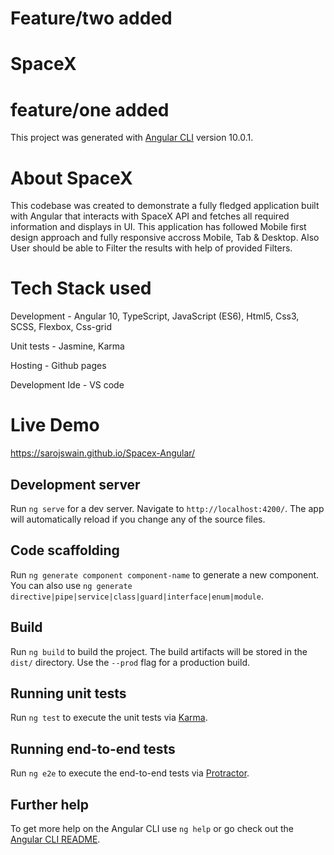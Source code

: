 # Feature/two added

# SpaceX

# feature/one added

This project was generated with [Angular CLI](https://github.com/angular/angular-cli) version 10.0.1.

# About SpaceX

This codebase was created to demonstrate a fully fledged application built with Angular that interacts with SpaceX API 
and fetches all required information and displays in UI. This application has followed Mobile first design approach and
fully responsive accross Mobile, Tab & Desktop. Also User should be able to Filter the results with help of provided Filters.

# Tech Stack used

Development - Angular 10, TypeScript, JavaScript (ES6), Html5, Css3, SCSS, Flexbox, Css-grid

Unit tests - Jasmine, Karma

Hosting - Github pages

Development Ide - VS code



# Live Demo

https://sarojswain.github.io/Spacex-Angular/



## Development server

Run `ng serve` for a dev server. Navigate to `http://localhost:4200/`. The app will automatically reload if you change any of the source files.

## Code scaffolding

Run `ng generate component component-name` to generate a new component. You can also use `ng generate directive|pipe|service|class|guard|interface|enum|module`.

## Build

Run `ng build` to build the project. The build artifacts will be stored in the `dist/` directory. Use the `--prod` flag for a production build.

## Running unit tests

Run `ng test` to execute the unit tests via [Karma](https://karma-runner.github.io).

## Running end-to-end tests

Run `ng e2e` to execute the end-to-end tests via [Protractor](http://www.protractortest.org/).

## Further help

To get more help on the Angular CLI use `ng help` or go check out the [Angular CLI README](https://github.com/angular/angular-cli/blob/master/README.md).
